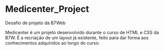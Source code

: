 # Medicenter_Project
Desafio de projeto da B7Web

Medicenter é um projeto desenvolvido durante o curso de HTML e CSS da B7W. É a recriação de um layout já existente, feito para dar forma aos conhecimentos adquiridos ao longo do curso.
